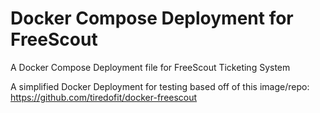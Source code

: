 # Docker Compose Deployment for FreeScout
A Docker Compose Deployment file for FreeScout Ticketing System

A simplified Docker Deployment for testing based off of this image/repo: https://github.com/tiredofit/docker-freescout
